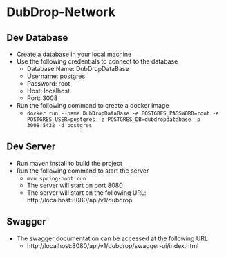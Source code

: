 # DubDrop-Network

## Dev Database
- Create a database in your local machine
- Use the following credentials to connect to the database
  - Database Name: DubDropDataBase
  - Username: postgres
  - Password: root
  - Host: localhost
  - Port: 3008
- Run the following command to create a docker image
  - `docker run --name DubDropDataBase -e POSTGRES_PASSWORD=root -e POSTGRES_USER=postgres -e POSTGRES_DB=dubdropdatabase -p 3008:5432 -d postgres`
  
## Dev Server
- Run maven install to build the project
- Run the following command to start the server
  - `mvn spring-boot:run`
  - The server will start on port 8080
  - The server will start on the following URL: http://localhost:8080/api/v1/dubdrop

## Swagger
- The swagger documentation can be accessed at the following URL
  - http://localhost:8080/api/v1/dubdrop/swagger-ui/index.html